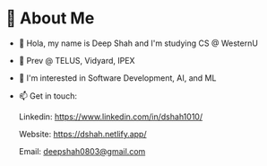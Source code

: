 # 💫 About Me

- 👋 Hola, my name is Deep Shah and I'm studying CS @ WesternU
  
- 🔭 Prev @ TELUS, Vidyard, IPEX

- 👀 I'm interested in Software Development, AI, and ML 

- 📫 Get in touch:

     Linkedin: https://www.linkedin.com/in/dshah1010/
  
     Website: https://dshah.netlify.app/
  
     Email: deepshah0803@gmail.com
